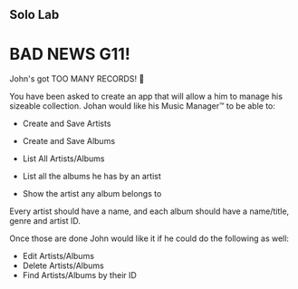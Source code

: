 ## Solo Lab

# BAD NEWS G11!

John's got TOO MANY RECORDS! :minidisc:

You have been asked to create an app that will allow a him to manage his sizeable collection. Johan would like his Music Manager:tm: to be able to:

* Create and Save Artists
* Create and Save Albums
* List All Artists/Albums

* List all the albums he has by an artist
* Show the artist any album belongs to

Every artist should have a name, and each album should have a name/title, genre and artist ID.

Once those are done John would like it if he could do the following as well:

* Edit Artists/Albums
* Delete Artists/Albums
* Find Artists/Albums by their ID
